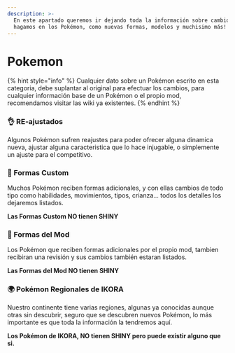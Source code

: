 ```yaml
---
description: >-
  En este apartado queremos ir dejando toda la información sobre cambios que
  hagamos en los Pokémon, como nuevas formas, modelos y muchisimo más!
---
```


# Pokemon

{% hint style="info" %}
Cualquier dato sobre un Pokémon escrito en esta categoria, debe suplantar al original para efectuar los cambios, para cualquier información base de un Pokémon o el propio mod, recomendamos visitar las wiki ya existentes.
{% endhint %}

### 👌 RE-ajustados

Algunos Pokémon sufren reajustes para poder ofrecer alguna dinamica nueva, ajustar alguna caracteristica que lo hace injugable, o simplemente un ajuste para el competitivo.

### 🎲 Formas Custom

Muchos Pokémon reciben formas adicionales, y con ellas cambios de todo tipo como habilidades, movimientos, tipos, crianza... todos los detalles los dejaremos listados.

**Las Formas Custom NO tienen SHINY**

### 🤝 Formas del Mod

Los Pokémon que reciben formas adicionales por el propio mod, tambien recibiran una revisión y sus cambios también estaran listados.

**Las Formas del Mod NO tienen SHINY**

### 🌍 Pokémon Regionales de IKORA

Nuestro continente tiene varias regiones, algunas ya conocidas aunque otras sin descubrir, seguro que se descubren nuevos Pokémon, lo más importante es que toda la información la tendremos aquí.

**Los Pokémon de IKORA, NO tienen SHINY pero puede existir alguno que si.**
